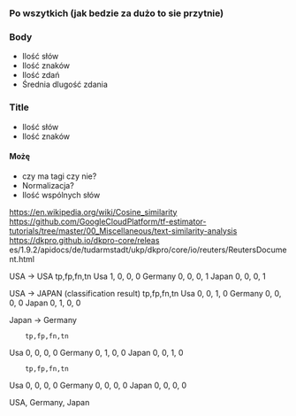 ### Po wszytkich (jak bedzie za dużo to sie przytnie)

### Body
- Ilość słów
- Ilość znaków
- Ilość zdań
- Średnia dlugość zdania

### Title
- Ilość słów
- Ilość znaków

#### Możę
- czy ma tagi czy nie?
- Normalizacja?
- Ilość wspólnych słów

https://en.wikipedia.org/wiki/Cosine_similarity
https://github.com/GoogleCloudPlatform/tf-estimator-tutorials/tree/master/00_Miscellaneous/text-similarity-analysis
https://dkpro.github.io/dkpro-core/releas
es/1.9.2/apidocs/de/tudarmstadt/ukp/dkpro/core/io/reuters/ReutersDocument.html







USA -> USA
        tp,fp,fn,tn
Usa      1, 0, 0, 0
Germany  0, 0, 0, 1
Japan    0, 0, 0, 1


USA -> JAPAN (classification result)
        tp,fp,fn,tn
Usa      0, 0, 1, 0
Germany  0, 0, 0, 0
Japan    0, 1, 0, 0


Japan -> Germany

        tp,fp,fn,tn
Usa      0, 0, 0, 0
Germany  0, 1, 0, 0
Japan    0, 0, 1, 0


        tp,fp,fn,tn
Usa      0, 0, 0, 0
Germany  0, 0, 0, 0
Japan    0, 0, 0, 0


USA, Germany, Japan








